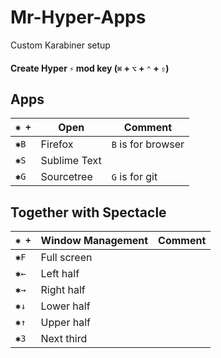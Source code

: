 # Mr-Hyper-Apps
Custom Karabiner setup

####  Create Hyper `⚡︎` mod key (`⌘` + `⌥` + `⌃` + `⇧`)

## Apps

| `✱ +`| Open  | Comment  |
| ------ | ---------- | ------------ |
|`✱B`  | Firefox  | `B` is for browser   |
| `✱S`  | Sublime Text |  |
| `✱G`   | Sourcetree | `G` is for git  |



## Together with Spectacle

| `✱ +`| Window Management  | Comment  |
| ------ | ---------- | ------------ |
| `✱F`   | Full screen |   |
|`✱←`  | Left half  |  |
| `✱→`   | Right half |  |
| `✱↓`  | Lower half |  |
| `✱↑`   | Upper half |   |
| `✱3`   | Next third |   |